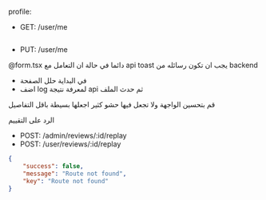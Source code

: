 profile:
- GET: /user/me
```json

```
- PUT: /user/me

@form.tsx 
دائما في حالة ان التعامل مع api 
toast يجب ان تكون رسائله من backend
- في البداية حلل الصفحة 
- اضف log لمعرفة نتيجة api 
ثم حدث الملف 



قم بتحسين الواجهة 
ولا تجعل فيها حشو كثير 
اجعلها بسيطة باقل التفاصيل 

الرد على التقييم
- POST: /admin/reviews/:id/replay
- POST: /user/reviews/:id/replay
```json
{
    "success": false,
    "message": "Route not found",
    "key": "Route not found"
}
```